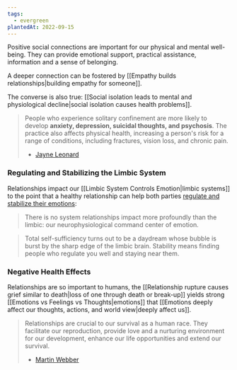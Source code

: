 ```yaml
---
tags:
  - evergreen
plantedAt: 2022-09-15
---
```

Positive social connections are important for our physical and mental well-being. They can provide emotional support, practical assistance, information and a sense of belonging.

A deeper connection can be fostered by [[Empathy builds relationships|building empathy for someone]].

The converse is also true: [[Social isolation leads to mental and physiological decline|social isolation causes health problems]].

> People who experience solitary confinement are more likely to develop **anxiety, depression, suicidal thoughts, and psychosis**. The practice also affects physical health, increasing a person's risk for a range of conditions, including fractures, vision loss, and chronic pain.
> - [Jayne Leonard](https://www.medicalnewstoday.com/articles/solitary-confinement-effects)

### Regulating and Stabilizing the Limbic System

Relationships impact our [[Limbic System Controls Emotion|limbic systems]] to the point that a healthy relationship can help both parties [regulate and stabilize their emotions](https://www.themarginalian.org/2022/09/06/general-theory-of-love-separation/):

>  There is no system relationships impact more profoundly than the limbic: our neurophysiological command center of emotion.

> Total self-sufficiency turns out to be a daydream whose bubble is burst by the sharp edge of the limbic brain. Stability means finding people who regulate you well and staying near them.

### Negative Health Effects

Relationships are so important to humans, the [[Relationship rupture causes grief similar to death|loss of one through death or break-up]] yields strong [[Emotions vs Feelings vs Thoughts|emotions]] that [[Emotions deeply affect our thoughts, actions, and world view|deeply affect us]].

> Relationships are crucial to our survival as a human race. They facilitate our reproduction, provide love and a nurturing environment for our development, enhance our life opportunities and extend our survival.
> - [Martin Webber](https://martinwebber.net/archives/2219)
